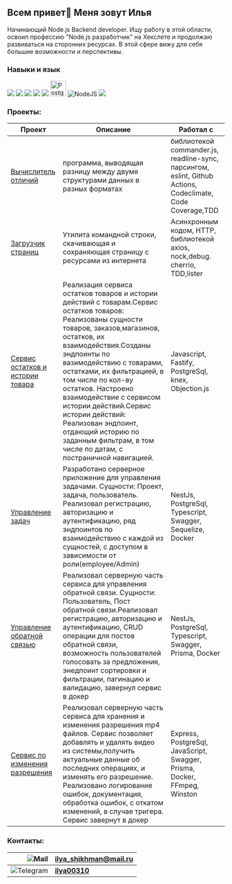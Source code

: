 ## Всем привет👋 Меня зовут Илья

Начинающий Node.js Backend developer.
Ищу работу в этой области, освоил профессию "Node.js разработчик" на Хекслете и продолжаю развиваться на сторонних ресурсах.
В этой сфере вижу для себя большие возможности и перспективы.

### Навыки и язык
<img src="https://img.shields.io/badge/javascript-483D8B?style=for-the-badge&logo=javascript&logoColor=yellow" /> <img src="https://img.shields.io/badge/git-483D8B?style=for-the-badge&logo=git&logoColor=rad" /> <img src="https://img.shields.io/badge/github-483D8B?style=for-the-badge&logo=github&logoColor=white" /> <img src="https://img.shields.io/badge/vscode-483D8B?style=for-the-badge&logo=visualstudiocode&logoColor=blue" /> <img src="https://img.shields.io/badge/Jest-483D8B?style=for-the-badge&logo=Jest&logoColor=red" /> <img src="https://raw.githubusercontent.com/danielcranney/readme-generator/main/public/icons/skills/postgresql-colored.svg" width="36" height="36" alt="PostgreSQL" /> ![NodeJS](https://img.shields.io/badge/node.js-6DA55F?style=for-the-badge&logo=node.js&logoColor=white)  <img src="https://img.shields.io/badge/typescript-483D8B?style=for-the-badge&logo=typescript&logoColor=3178C6" />

### Проекты:           
| Проект                                                                           | Описание                                                                                    | Работал с                         |
| -------------------------------------------------------------------------------- | ------------------------------------------------------------------------------------------- | --------------------------------- |
| [Вычислитель отличий](https://github.com/ilya00310/backend-project-46)| программа, выводящая разницу между двумя структурами данных в разных форматах |  библиотекой commander.js, readline-sync, парсингом, eslint, Github Actions, Codeclimate, Code Coverage,TDD
| [Загрузчик страниц](https://github.com/ilya00310/backend-project-4)   |Утилита командной строки, скачивающая  и сохраняющая страницу с ресурсами из интернета| Асинхронным кодом, HTTP, библиотекой axios, nock,debug. cherrio, TDD,lister
| [Сервис остатков и истории товара](https://github.com/ilya00310/goodsService)   |Реализация сервиса остатков товаров и истории действий с товарам.Сервис остатков товаров: Реализованы сущности товаров, заказов,магазинов, остатков, их взаимодействия.Созданы эндпоинты по вазимодействию с товарами, остатками, их фильтрацией, в том числе по кол-ву остатков. Настроено взаимодействие с сервисом истории действий.Сервис истории действий: Реализован эндпоинт, отдающий историю по заданным фильтрам, в том числе по датам, с постраничной навигацией.| Javascript, Fastify, PostgreSql, knex, Objection.js
| [Управление задач](https://github.com/ilya00310/task_management)   |Разработано серверное приложение для управления задачами. Сущности: Проект, задача, пользователь. Реализовал регистрацию, авторизацию и аутентификацию, ряд эндпоинтов по взаимодействию с каждой из сущностей, с доступом в зависимости от роли(employee/Admin)| NestJs, PostgreSql, Typescript, Swagger, Sequelize, Docker
| [Управление обратной связью](https://github.com/ilya00310/my-back-end-test/tree/main)   |Реализовал серверную часть сервиса для управления обратной связи.  Сущности: Пользователь, Пост обратной связи.Реализовал регистрацию, авторизацию и аутентификацию, CRUD операции для постов обратной связи, возможность пользователей голосовать за предложения, энедпоинт сортировки и фильтрации, пагинацию и валидацию, завернул сервис в докер| NestJs, PostgreSql, Typescript, Swagger, Prisma, Docker
| [Сервис по изменения разрешения](https://github.com/ilya00310/resolutionChangeService)   |Реализовал серверную часть сервиса для хранения и изменения разрешения mp4 файлов. Сервис позволяет добавлять и удалять видео из системы,получить актуальные данные об последних операциях, и изменять его разрешение. Реализовано логирование ошибок, документация, обработка ошибок, с откатом изменений, в случае тригера. Сервис завернут в докер | Express, PostgreSql, JavaScript, Swagger, Prisma, Docker, FFmpeg, Winston
### Контакты: 
|          ![Mail](https://home.imgsmail.ru/whiteline/assets/logo/dark/logo.svg?_1729329391371) | **ilya_shikhman@mail.ru** |
|------------------------------------------------------------------------------------------------------------:|--------------------------------|
| ![Telegram](https://img.shields.io/badge/Telegram-2CA5E0?style=for-the-badge&logo=telegram&logoColor=white) | **[ilya00310](https://t.me/Ilya_shikman)**|
